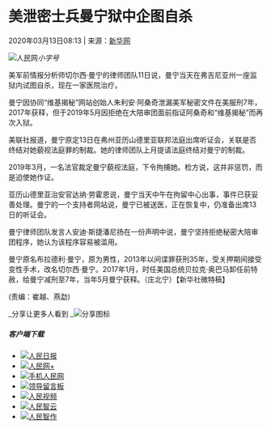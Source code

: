 # 美泄密士兵曼宁狱中企图自杀

2020年03月13日08:13 | 来源：[新华网](http://www.xinhuanet.com/)

![人民网](/img/2020wbc/imgs/icon_type.png)_小字号_

美军前情报分析师切尔西·曼宁的律师团队11日说，曼宁当天在弗吉尼亚州一座监狱内试图自杀，现在一家医院治疗。

曼宁因协同“维基揭秘”网站创始人朱利安·阿桑奇泄漏美军秘密文件在美服刑7年，2017年获释，但于2019年5月因拒绝在大陪审团面前指证阿桑奇和“维基揭秘”而再次入狱。

美联社报道，曼宁原定13日在弗州亚历山德里亚联邦法庭出席听证会，关联是否终结对她藐视法庭罪的制裁。她的律师团队上月提请法庭终结对曼宁的制裁。

2019年3月，一名法官裁定曼宁藐视法庭，下令拘捕她。检方说，这并非惩罚，而是迫使她作证。

亚历山德里亚治安官达纳·劳霍恩说，曼宁当天中午在拘留中心出事，事件已获妥善处理。曼宁的一个支持者网站说，曼宁已被送医，正在恢复中，仍准备出席13日的听证会。

曼宁律师团队发言人安迪·斯捷潘尼扬在一份声明中说，曼宁坚持拒绝秘密大陪审团程序，她认为该程序容易被滥用。

曼宁原名布拉德利·曼宁，原为男性，2013年以间谍罪获刑35年，受关押期间接受变性手术，改名切尔西·曼宁。2017年1月，时任美国总统贝拉克·奥巴马卸任前特赦，给曼宁减刑至7年，当年5月曼宁获释。（庄北宁）【新华社微特稿】

(责编：崔越、燕勐)

_分享让更多人看到 _![分享图标](/img/2020wbc/imgs/share.png) 

##### 客户端下载

-   [![](/img/2020wbc/imgs/icon_download_rmrb.png)人民日报](http://www.people.com.cn/GB/123231/365206/index.html)
-   [![](/img/2020wbc/imgs/icon_download_rmwj1.png)人民网+](http://www.people.cn/app/download.html)
-   [![](/img/2020wbc/imgs/icon_download_rmw.png)手机人民网](http://www.people.com.cn/GB/123231/365208/index.html)
-   [![](/img/2020wbc/imgs/icon_download_ly.png)领导留言板](http://leaders.people.com.cn/GB/178291/407226/index.html)
-   [![](/img/2020wbc/imgs/icon_download_video.png)人民视频](http://5g.people.cn/rmspdown/)
-   [![](/img/2020wbc/imgs/icon_download_zy.png)人民智云](http://www.people.cn/rmzy/download.html)
-   [![](/img/2020wbc/imgs/icon_download_zz.png)人民智作](http://coo.people.cn/)
